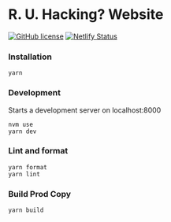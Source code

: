 # R. U. Hacking? Website


[![GitHub license](https://img.shields.io/github/license/RUHacking/RUHWebsite.svg)](https://github.com/RUHacking/RUHWebsite/blob/develop/LICENSE)
[![Netlify Status](https://api.netlify.com/api/v1/badges/e0c74e83-6a80-4fea-891a-19d2568db0c3/deploy-status)](https://app.netlify.com/sites/zen-lichterman-1756a9/deploys)


### Installation
```
yarn
```

### Development
Starts a development server on localhost:8000
```
nvm use
yarn dev
```

### Lint and format
```
yarn format
yarn lint
```

### Build Prod Copy
```
yarn build
```


